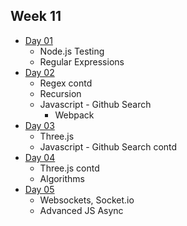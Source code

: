 ## Week 11

- [Day 01](wk11_day01.md)
  - Node.js Testing
  - Regular Expressions
- [Day 02](wk11_day02.md)
  - Regex contd
  - Recursion
  - Javascript - Github Search
    - Webpack
- [Day 03](wk11_day03.md)
  - Three.js
  - Javascript - Github Search contd
- [Day 04](wk11_day04.md)
  - Three.js contd
  - Algorithms
- [Day 05](wk11_day05.md)
  - Websockets, Socket.io
  - Advanced JS Async
